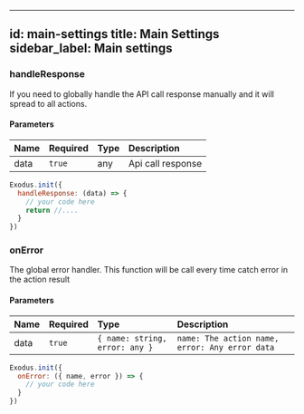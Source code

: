 ---
id: main-settings
title: Main Settings
sidebar_label: Main settings
----------------------------


### handleResponse
If you need to globally handle the API call response manually and it will spread to all actions.

#### Parameters
| Name | Required | Type | Description       |
|:-----|:---------|:-----|:------------------|
| data | `true`   | any  | Api call response |

```javascript
Exodus.init({
  handleResponse: (data) => {
    // your code here
    return //....
  } 
})
```

### onError
The global error handler. This function will be call every time catch error in the action result

#### Parameters
| Name | Required | Type                           | Description                                     |
|:-----|:---------|:-------------------------------|:------------------------------------------------|
| data | `true`   | `{ name: string, error: any }` | `name: The action name, error: Any error data ` |

```javascript
Exodus.init({
  onError: ({ name, error }) => {
    // your code here
  } 
})
```
